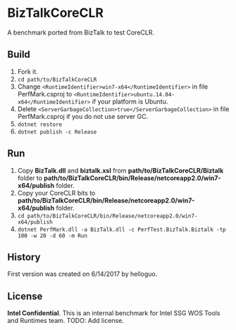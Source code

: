 BizTalkCoreCLR
===========================
A benchmark ported from BizTalk to test CoreCLR.
## Build
1. Fork it.
2. `cd path/to/BizTalkCoreCLR`
3. Change `<RuntimeIdentifier>win7-x64</RuntimeIdentifier>` in file PerfMark.csproj to `<RuntimeIdentifier>ubuntu.14.04-x64</RuntimeIdentifier>` if your platform is Ubuntu.
4. Delete `<ServerGarbageCollection>true</ServerGarbageCollection>` in file PerfMark.csproj if you do not use server GC.
5. `dotnet restore`
6. `dotnet publish -c Release`
## Run
1. Copy **BizTalk.dll** and **biztalk.xsl** from **path/to/BizTalkCoreCLR/Biztalk** folder to **path/to/BizTalkCoreCLR/bin/Release/netcoreapp2.0/win7-x64/publish** folder.
2. Copy your CoreCLR bits to **path/to/BizTalkCoreCLR/bin/Release/netcoreapp2.0/win7-x64/publish** folder.
3. `cd path/to/BizTalkCoreCLR/bin/Release/netcoreapp2.0/win7-x64/publish`
4. `dotnet PerfMark.dll -a BizTalk.dll -c PerfTest.BizTalk.Biztalk -tp 100 -w 20 -d 60 -m Run`
## History
First version was created on 6/14/2017 by helloguo.
## License
**Intel Confidential**. This is an internal benchmark for Intel SSG WOS Tools and Runtimes team.
TODO: Add license.
